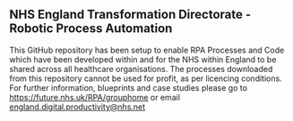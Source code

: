 ## NHS England Transformation Directorate - Robotic Process Automation 

This GitHub repository has been setup to enable RPA Processes and Code which have been developed within and for the NHS within England to be shared across all healthcare organisations. The processes downloaded from this repository cannot be used for profit, as per licencing conditions.
For further information, blueprints and case studies please go to https://future.nhs.uk/RPA/grouphome or email england.digital.productivity@nhs.net 
